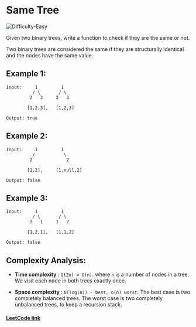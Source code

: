 # Same Tree

![Difficulty-Easy](https://img.shields.io/badge/Difficulty-Easy-green)

Given two binary trees, write a function to check if they are the same or not.

Two binary trees are considered the same if they are structurally identical and the nodes have the same value.

## Example 1:

```
Input:     1         1
          / \       / \
         2   3     2   3

        [1,2,3],   [1,2,3]

Output: true
```

## Example 2:

```
Input:     1         1
          /           \
         2             2

        [1,2],     [1,null,2]

Output: false
```

## Example 3:

```
Input:     1         1
          / \       / \
         2   1     1   2

        [1,2,1],   [1,1,2]

Output: false
```

## Complexity Analysis:

- **Time complexity** : `O(2n) = O(n)`. where `n` is a number of nodes in a tree. We visit each node in both trees exactly once.

- **Space complexity** : `O(log(n)) - best, o(n) worst`. The best case is two completely balanced trees. The worst case is two completely unbalanced trees, to keep a recursion stack.

#### [LeetCode link](https://leetcode.com/problems/same-tree/)